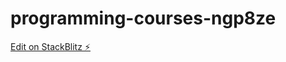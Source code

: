 # programming-courses-ngp8ze

[Edit on StackBlitz ⚡️](https://stackblitz.com/edit/programming-courses-ngp8ze)